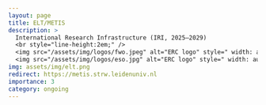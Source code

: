 ```yaml
---
layout: page
title: ELT/METIS
description: >
  International Research Infrastructure (IRI, 2025–2029)  
  <br style="line-height:2em;" />
  <img src="/assets/img/logos/fwo.jpeg" alt="ERC logo" style=" width: auto; height: auto; max-width: 2.5em; max-height: 1.5em;" class="img-fluid rounded">
  <img src="/assets/img/logos/eso.jpg" alt="ERC logo" style=" width: auto; height: auto; max-width: 2.5em; max-height: 1.5em;" class="img-fluid rounded">
img: assets/img/elt.png
redirect: https://metis.strw.leidenuniv.nl
importance: 3
category: ongoing
---
```

